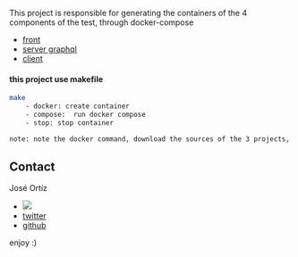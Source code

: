 This project is responsible for generating the containers of the 4 components of the test, through docker-compose
 * [front](https://github.com/memeoAmazonas/test-nextjs-golang-graphql-new-front-2022)
 * [server graphql](https://github.com/memeoAmazonas/test-nextjs-golang-graphql-back-server-2022)
 * [client](https://github.com/memeoAmazonas/test-nextjs-golang-graphql-back-client-2022)
  
 #### this project use makefile
```bash
make 
    - docker: create container 
    - compose:  run docker compose
    - stop: stop container

note: note the docker command, download the sources of the 3 projects, create the containers if they don't exist and start the docker compose
```

<!-- CONTACT -->
## Contact

José Ortíz 
- <a href="mailto:proyectosjgot@gmail.com"><img src="https://img.shields.io/badge/gmail-%23DD0031.svg?&style=for-the-badge&logo=gmail&logoColor=white"/></a>
- [twitter](https://twitter.com/ajjicero) 
- [github](https://github.com/memeoAmazonas) 

enjoy :)
